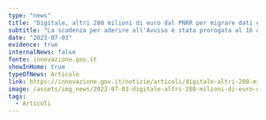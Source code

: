 ```yaml
---
type: "news"
title: "Digitale, altri 280 milioni di euro dal PNRR per migrare dati e servizi al Polo Strategico Nazionale"
subtitle: "La scadenza per aderire all'Avviso è stata prorogata al 16 ottobre 2023"
date: "2023-07-03"
evidence: true
internalNews: false
fonte: innovazione.gov.it
showInHome: true
typeOfNews: Articolo
link: https://innovazione.gov.it/notizie/articoli/digitale-altri-280-milioni-di-euro-dal-pnrr-per-migrare-dati-e-servizi-al-polo-st/
image: /assets/img_news/2023-07-03-digitale-altri-280-milioni-di-euro-dal-pnrr-per-migrare-dati-e-servizi-al-polo-strategico-nazionale.png
tags:
  - Articoli
---
```

